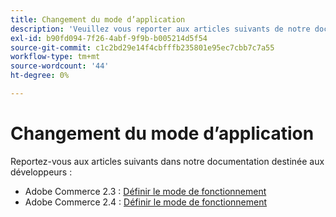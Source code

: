 ```yaml
---
title: Changement du mode d’application
description: 'Veuillez vous reporter aux articles suivants de notre documentation destinée aux développeurs :'
exl-id: b90fd094-7f26-4abf-9f9b-b005214d5f54
source-git-commit: c1c2bd29e14f4cbfffb235801e95ec7cbb7c7a55
workflow-type: tm+mt
source-wordcount: '44'
ht-degree: 0%

---
```


# Changement du mode d’application

Reportez-vous aux articles suivants dans notre documentation destinée aux développeurs :

* Adobe Commerce 2.3 : [Définir le mode de fonctionnement](https://devdocs.magento.com/guides/v2.3/config-guide/cli/config-cli-subcommands-mode.html)
* Adobe Commerce 2.4 : [Définir le mode de fonctionnement](https://devdocs.magento.com/guides/v2.4/config-guide/cli/config-cli-subcommands-mode.html)
